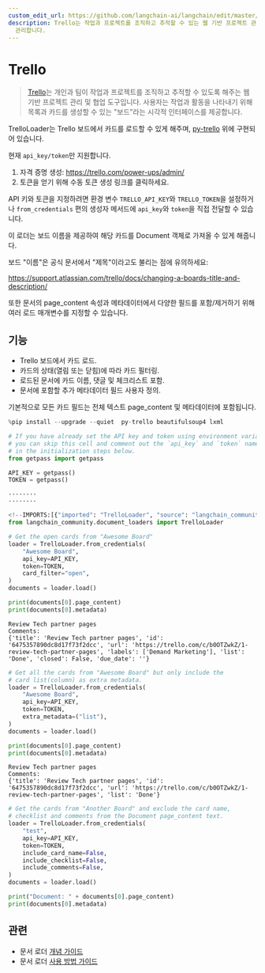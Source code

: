 ```yaml
---
custom_edit_url: https://github.com/langchain-ai/langchain/edit/master/docs/docs/integrations/document_loaders/trello.ipynb
description: Trello는 작업과 프로젝트를 조직하고 추적할 수 있는 웹 기반 프로젝트 관리 도구로, 카드와 리스트를 사용하여 시각적으로
  관리합니다.
---
```


# Trello

> [Trello](https://www.atlassian.com/software/trello)는 개인과 팀이 작업과 프로젝트를 조직하고 추적할 수 있도록 해주는 웹 기반 프로젝트 관리 및 협업 도구입니다. 사용자는 작업과 활동을 나타내기 위해 목록과 카드를 생성할 수 있는 "보드"라는 시각적 인터페이스를 제공합니다.

TrelloLoader는 Trello 보드에서 카드를 로드할 수 있게 해주며, [py-trello](https://pypi.org/project/py-trello/) 위에 구현되어 있습니다.

현재 `api_key/token`만 지원합니다.

1. 자격 증명 생성: https://trello.com/power-ups/admin/
2. 토큰을 얻기 위해 수동 토큰 생성 링크를 클릭하세요.

API 키와 토큰을 지정하려면 환경 변수 `TRELLO_API_KEY`와 `TRELLO_TOKEN`을 설정하거나 `from_credentials` 편의 생성자 메서드에 `api_key`와 `token`을 직접 전달할 수 있습니다.

이 로더는 보드 이름을 제공하여 해당 카드를 Document 객체로 가져올 수 있게 해줍니다.

보드 "이름"은 공식 문서에서 "제목"이라고도 불리는 점에 유의하세요:

https://support.atlassian.com/trello/docs/changing-a-boards-title-and-description/

또한 문서의 page_content 속성과 메타데이터에서 다양한 필드를 포함/제거하기 위해 여러 로드 매개변수를 지정할 수 있습니다.

## 기능
- Trello 보드에서 카드 로드.
- 카드의 상태(열림 또는 닫힘)에 따라 카드 필터링.
- 로드된 문서에 카드 이름, 댓글 및 체크리스트 포함.
- 문서에 포함할 추가 메타데이터 필드 사용자 정의.

기본적으로 모든 카드 필드는 전체 텍스트 page_content 및 메타데이터에 포함됩니다.

```python
%pip install --upgrade --quiet  py-trello beautifulsoup4 lxml
```


```python
# If you have already set the API key and token using environment variables,
# you can skip this cell and comment out the `api_key` and `token` named arguments
# in the initialization steps below.
from getpass import getpass

API_KEY = getpass()
TOKEN = getpass()
```

```output
········
········
```


```python
<!--IMPORTS:[{"imported": "TrelloLoader", "source": "langchain_community.document_loaders", "docs": "https://api.python.langchain.com/en/latest/document_loaders/langchain_community.document_loaders.trello.TrelloLoader.html", "title": "Trello"}]-->
from langchain_community.document_loaders import TrelloLoader

# Get the open cards from "Awesome Board"
loader = TrelloLoader.from_credentials(
    "Awesome Board",
    api_key=API_KEY,
    token=TOKEN,
    card_filter="open",
)
documents = loader.load()

print(documents[0].page_content)
print(documents[0].metadata)
```

```output
Review Tech partner pages
Comments:
{'title': 'Review Tech partner pages', 'id': '6475357890dc8d17f73f2dcc', 'url': 'https://trello.com/c/b0OTZwkZ/1-review-tech-partner-pages', 'labels': ['Demand Marketing'], 'list': 'Done', 'closed': False, 'due_date': ''}
```


```python
# Get all the cards from "Awesome Board" but only include the
# card list(column) as extra metadata.
loader = TrelloLoader.from_credentials(
    "Awesome Board",
    api_key=API_KEY,
    token=TOKEN,
    extra_metadata=("list"),
)
documents = loader.load()

print(documents[0].page_content)
print(documents[0].metadata)
```

```output
Review Tech partner pages
Comments:
{'title': 'Review Tech partner pages', 'id': '6475357890dc8d17f73f2dcc', 'url': 'https://trello.com/c/b0OTZwkZ/1-review-tech-partner-pages', 'list': 'Done'}
```


```python
# Get the cards from "Another Board" and exclude the card name,
# checklist and comments from the Document page_content text.
loader = TrelloLoader.from_credentials(
    "test",
    api_key=API_KEY,
    token=TOKEN,
    include_card_name=False,
    include_checklist=False,
    include_comments=False,
)
documents = loader.load()

print("Document: " + documents[0].page_content)
print(documents[0].metadata)
```


## 관련

- 문서 로더 [개념 가이드](/docs/concepts/#document-loaders)
- 문서 로더 [사용 방법 가이드](/docs/how_to/#document-loaders)